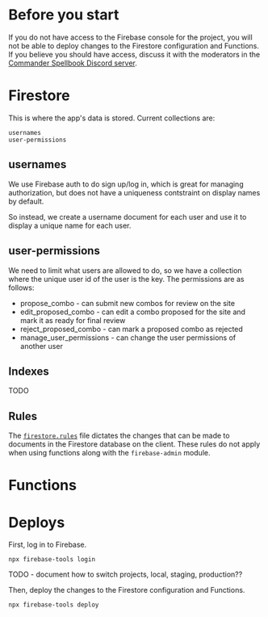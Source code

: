 # Before you start

If you do not have access to the Firebase console for the project, you will not be able to deploy changes to the Firestore configuration and Functions. If you believe you should have access, discuss it with the moderators in the [Commander Spellbook Discord server](https://discord.gg/KDnvP5f).

# Firestore

This is where the app's data is stored. Current collections are:

```
usernames
user-permissions
```

## usernames

We use Firebase auth to do sign up/log in, which is great for managing authorization, but does not have a uniqueness contstraint on display names by default.

So instead, we create a username document for each user and use it to display a unique name for each user.

## user-permissions

We need to limit what users are allowed to do, so we have a collection where the unique user id of the user is the key. The permissions are as follows:

* propose_combo - can submit new combos for review on the site
* edit_proposed_combo - can edit a combo proposed for the site and mark it as ready for final review
* reject_proposed_combo - can mark a proposed combo as rejected
* manage_user_permissions - can change the user permissions of another user

## Indexes

TODO

## Rules

The [`firestore.rules`](../firestore.rules) file dictates the changes that can be made to documents in the Firestore database on the client. These rules do not apply when using functions along with the `firebase-admin` module.

# Functions




# Deploys

First, log in to Firebase.

```
npx firebase-tools login
```

TODO - document how to switch projects, local, staging, production??

Then, deploy the changes to the Firestore configuration and Functions.

```
npx firebase-tools deploy
```
